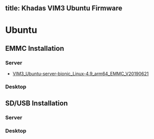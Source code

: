 title: Khadas VIM3 Ubuntu Firmware
---

# Ubuntu

## EMMC Installation

### Server
* [VIM3_Ubuntu-server-bionic_Linux-4.9_arm64_EMMC_V20190621](https://dl.khadas.com/Firmware/VIM3/Ubuntu/EMMC/VIM3_Ubuntu-server-bionic_Linux-4.9_arm64_EMMC_V20190621.7z)

### Desktop

## SD/USB Installation

### Server

### Desktop
